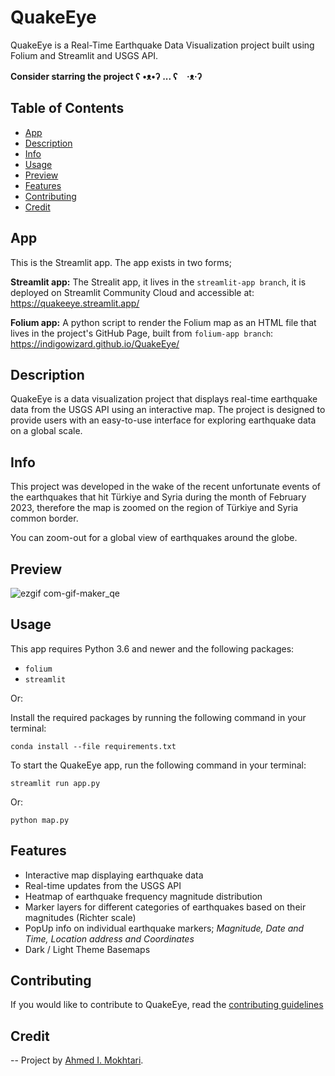 # QuakeEye

QuakeEye is a Real-Time Earthquake Data Visualization project built using Folium and Streamlit and USGS API.

**Consider starring the project ʕ •ᴥ•ʔ ... ʕ　·ᴥ·ʔ**

## Table of Contents

- [App](#app)
- [Description](#description)
- [Info](#info)
- [Usage](#usage)
- [Preview](#preview)
- [Features](#features)
- [Contributing](#contributing)
- [Credit](#credit)

## App

This is the Streamlit app. The app exists in two forms;

**Streamlit app:** The Strealit app, it lives in the `streamlit-app branch`, it is deployed on Streamlit Community Cloud and accessible at: <https://quakeeye.streamlit.app/>

**Folium app:** A python script to render the Folium map as an HTML file that lives in the project's GitHub Page, built from `folium-app branch`: <https://indigowizard.github.io/QuakeEye/>

## Description

QuakeEye is a data visualization project that displays real-time earthquake data from the USGS API using an interactive map. The project is designed to provide users with an easy-to-use interface for exploring earthquake data on a global scale.

## Info

This project was developed in the wake of the recent unfortunate events of the earthquakes that hit Türkiye and Syria during the month of February 2023, therefore the map is zoomed on the region of Türkiye and Syria common border.

You can zoom-out for a global view of earthquakes around the globe.

## Preview

![ezgif com-gif-maker_qe](https://user-images.githubusercontent.com/43890965/223300592-0cd3e930-d10f-4699-b124-8cfa212ca80f.gif)

## Usage

This app requires Python 3.6 and newer and the following packages:

- `folium`
- `streamlit`

Or:

Install the required packages by running the following command in your terminal:

`conda install --file requirements.txt`

To start the QuakeEye app, run the following command in your terminal:

`streamlit run app.py`

Or:

`python map.py`

## Features

- Interactive map displaying earthquake data
- Real-time updates from the USGS API
- Heatmap of earthquake frequency magnitude distribution
- Marker layers for different categories of earthquakes based on their magnitudes (Richter scale)
- PopUp info on individual earthquake markers; *Magnitude, Date and Time, Location address and Coordinates*
- Dark / Light Theme Basemaps

## Contributing

If you would like to contribute to QuakeEye, read the [contributing guidelines](.github/CONTRIBUTING.md)

## Credit

-- Project by [Ahmed I. Mokhtari](https://www.linkedin.com/in/ahmed-islem-mokhtari/).
